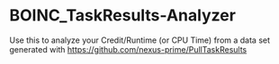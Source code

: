 # BOINC_TaskResults-Analyzer
Use this to analyze your Credit/Runtime (or CPU Time) from a data set generated with https://github.com/nexus-prime/PullTaskResults
